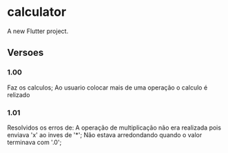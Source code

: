 # calculator

A new Flutter project.

## Versoes
### 1.00
Faz os calculos;
Ao usuario colocar mais de uma operação o calculo é relizado

### 1.01
Resolvidos os erros de:
A operação de multiplicação não era realizada pois enviava 'x' ao inves de '*';
Não estava arredondando quando o valor terminava com '.0';

